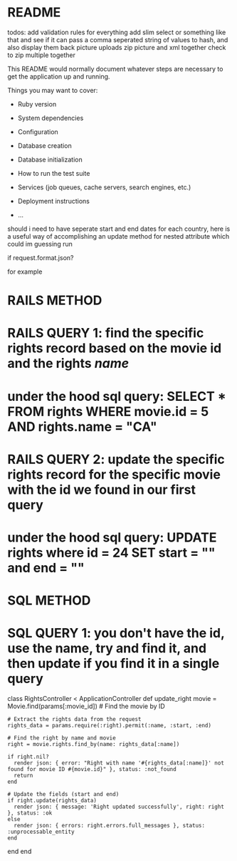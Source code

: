 # README

todos:
add validation rules for everything
add slim select or something like that and see if it can pass a comma seperated string of values to hash, and also display them back
picture uploads
zip picture and xml together
check to zip multiple together

This README would normally document whatever steps are necessary to get the
application up and running.

Things you may want to cover:

* Ruby version

* System dependencies

* Configuration

* Database creation

* Database initialization

* How to run the test suite

* Services (job queues, cache servers, search engines, etc.)

* Deployment instructions

* ...

should i need to have seperate start and end dates for each country, here is a useful way of accomplishing an update method for nested attribute which could im guessing run 

if request.format.json?

for example

# RAILS METHOD
# RAILS QUERY 1: find the specific rights record based on the movie id and the rights _name_
# under the hood sql query: SELECT * FROM rights WHERE movie.id = 5 AND rights.name = "CA"
# RAILS QUERY 2: update the specific rights record for the specific movie with the id we found in our first query
# under the hood sql query: UPDATE rights where id = 24 SET start = "" and end = "" 

# SQL METHOD
# SQL QUERY 1: you don't have the id, use the name, try and find it, and then update if you find it in a single query

class RightsController < ApplicationController
  def update_right
    movie = Movie.find(params[:movie_id]) # Find the movie by ID

    # Extract the rights data from the request
    rights_data = params.require(:right).permit(:name, :start, :end)

    # Find the right by name and movie
    right = movie.rights.find_by(name: rights_data[:name])

    if right.nil?
      render json: { error: "Right with name '#{rights_data[:name]}' not found for movie ID #{movie.id}" }, status: :not_found
      return
    end

    # Update the fields (start and end)
    if right.update(rights_data)
      render json: { message: 'Right updated successfully', right: right }, status: :ok
    else
      render json: { errors: right.errors.full_messages }, status: :unprocessable_entity
    end
  end
end